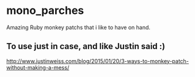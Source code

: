# mono_parches
Amazing Ruby monkey patchs that i like to have on hand.

## To use just in case, and like Justin said :)
http://www.justinweiss.com/blog/2015/01/20/3-ways-to-monkey-patch-without-making-a-mess/

